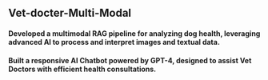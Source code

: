 ## Vet-docter-Multi-Modal 

####  Developed a multimodal RAG pipeline for analyzing dog health, leveraging advanced AI to process and interpret images and textual data.
####  Built a responsive AI Chatbot powered by GPT-4, designed to assist Vet Doctors with efficient health consultations.
